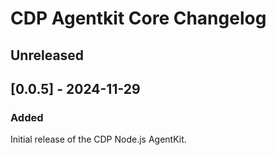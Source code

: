 # CDP Agentkit Core Changelog

## Unreleased

## [0.0.5] - 2024-11-29

### Added

Initial release of the CDP Node.js AgentKit.
